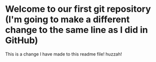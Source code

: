 # Welcome to our first git repository (I'm going to make a different change to the same line as I did in GitHub)

This is a change I have made to this readme file! huzzah!
